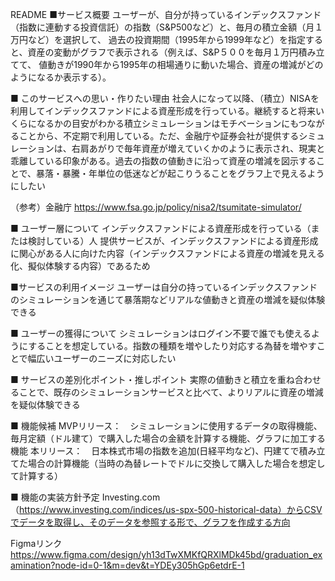 README
■サービス概要 ユーザーが、自分が持っているインデックスファンド（指数に連動する投資信託）の指数（S&P500など）と、毎月の積立金額（月１万円など）を選択して、 過去の投資期間（1995年から1999年など）を指定すると、資産の変動がグラフで表示される（例えば、S&P５００を毎月１万円積み立てて、 値動きが1990年から1995年の相場通りに動いた場合、資産の増減がどのようになるか表示する）。

■ このサービスへの思い・作りたい理由 社会人になって以降、（積立）NISAを利用してインデックスファンドによる資産形成を行っている。継続すると将来いくらになるかの目安がわかる積立シミュレーションはモチベーションにもつながることから、不定期で利用している。ただ、金融庁や証券会社が提供するシミュレーションは、右肩あがりで毎年資産が増えていくかのように表示され、現実と乖離している印象がある。過去の指数の値動きに沿って資産の増減を図示することで、暴落・暴騰・年単位の低迷などが起こりうることをグラフ上で見えるようにしたい

（参考）金融庁 https://www.fsa.go.jp/policy/nisa2/tsumitate-simulator/

■ ユーザー層について インデックスファンドによる資産形成を行っている（または検討している）人 提供サービスが、インデックスファンドによる資産形成に関心がある人に向けた内容（インデックスファンドによる資産の増減を見える化、擬似体験する内容）であるため

■サービスの利用イメージ ユーザーは自分の持っているインデックスファンドのシミュレーションを通じて暴落期などリアルな値動きと資産の増減を疑似体験できる

■ ユーザーの獲得について シミュレーションはログイン不要で誰でも使えるようにすることを想定している。指数の種類を増やしたり対応する為替を増やすことで幅広いユーザーのニーズに対応したい

■ サービスの差別化ポイント・推しポイント 実際の値動きと積立を重ね合わせることで、既存のシミュレーションサービスと比べて、よりリアルに資産の増減を疑似体験できる

■ 機能候補 MVPリリース：　シミュレーションに使用するデータの取得機能、毎月定額（ドル建て）で購入した場合の金額を計算する機能、グラフに加工する機能 本リリース：　日本株式市場の指数を追加(日経平均など)、円建てで積み立てた場合の計算機能（当時の為替レートでドルに交換して購入した場合を想定して計算する）

■ 機能の実装方針予定 Investing.com（https://www.investing.com/indices/us-spx-500-historical-data）からCSVでデータを取得し、そのデータを参照する形で、グラフを作成する方向

Figmaリンク
https://www.figma.com/design/yh13dTwXMKfQRXlMDk45bd/graduation_examination?node-id=0-1&m=dev&t=YDEy305hGp6etdrE-1
